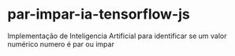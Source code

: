 # par-impar-ia-tensorflow-js
Implementação de Inteligencia Artificial para identificar se um valor numérico numero é par ou impar 
